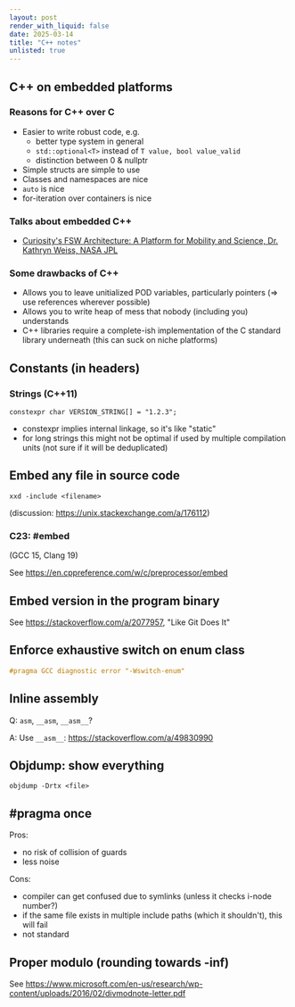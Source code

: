 ```yaml
---
layout: post
render_with_liquid: false
date: 2025-03-14
title: "C++ notes"
unlisted: true
---
```


## C++ on embedded platforms

### Reasons for C++ over C

- Easier to write robust code, e.g.
  - better type system in general
  - `std::optional<T>` instead of `T value, bool value_valid`
  - distinction between 0 & nullptr
- Simple structs are simple to use
- Classes and namespaces are nice
- `auto` is nice
- for-iteration over containers is nice

### Talks about embedded C++

- [Curiosity's FSW Architecture: A Platform for Mobility and Science,
  Dr. Kathryn Weiss, NASA
  JPL](https://www.youtube.com/watch?v=9jVt5vb68xA)

### Some drawbacks of C++

- Allows you to leave unitialized POD variables, particularly pointers
  (=\> use references wherever possible)
- Allows you to write heap of mess that nobody (including you)
  understands
- C++ libraries require a complete-ish implementation of the C standard
  library underneath (this can suck on niche platforms)

## Constants (in headers)

### Strings (C++11)

    constexpr char VERSION_STRING[] = "1.2.3";

- constexpr implies internal linkage, so it's like "static"
- for long strings this might not be optimal if used by multiple
  compilation units (not sure if it will be deduplicated)

## Embed any file in source code

    xxd -include <filename>

(discussion: <https://unix.stackexchange.com/a/176112>)

### C23: \#embed

(GCC 15, Clang 19)

See <https://en.cppreference.com/w/c/preprocessor/embed>

## Embed version in the program binary

See <https://stackoverflow.com/a/2077957>, "Like Git Does It"

## Enforce exhaustive switch on enum class

``` c++
#pragma GCC diagnostic error "-Wswitch-enum"
```

## Inline assembly

Q: `asm`, `__asm`, `__asm__`?

A: Use `__asm__`: <https://stackoverflow.com/a/49830990>

## Objdump: show everything

`objdump -Drtx <file>`

## \#pragma once

Pros:

- no risk of collision of guards
- less noise

Cons:

- compiler can get confused due to symlinks (unless it checks i-node
  number?)
- if the same file exists in multiple include paths (which it
  shouldn't), this will fail
- not standard

## Proper modulo (rounding towards -inf)

See
<https://www.microsoft.com/en-us/research/wp-content/uploads/2016/02/divmodnote-letter.pdf>

